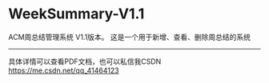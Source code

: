 # WeekSummary-V1.1
ACM周总结管理系统 V1.1版本。 这是一个用于新增、查看、删除周总结的系统

----------------------------------------

具体详情可以查看PDF文档，也可以私信我CSDN
https://me.csdn.net/qq_41464123
